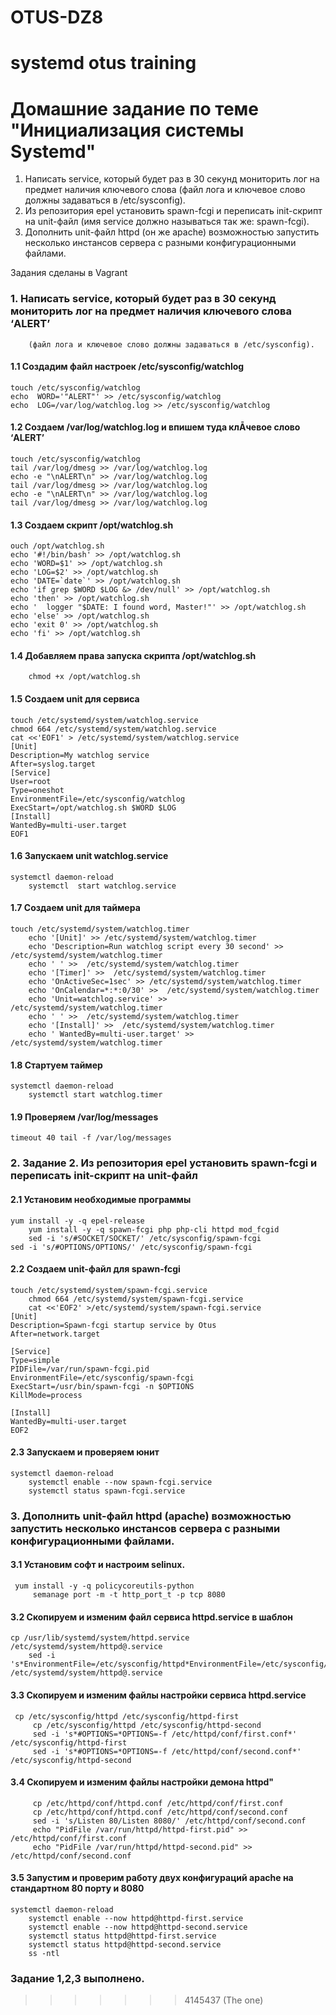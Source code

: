 # OTUS-DZ8
systemd otus training
=======
# Домашние задание по теме "Инициализация системы Systemd"

1. Написать service, который будет раз в 30 секунд мониторить лог на предмет наличия ключевого слова
   (файл лога и ключевое слово должны задаваться в /etc/sysconfig).
2. Из репозитория epel установить spawn-fcgi и переписать init-скрипт на unit-файл 
   (имя service должно называться так же: spawn-fcgi).
3. Дополнить unit-файл httpd (он же apache) возможностью запустить несколько инстансов сервера с разными конфигурационными файлами.

Задания сделаны в Vagrant


### 1.  Написать service, который будет раз в 30 секунд мониторить лог на предмет наличия ключевого слова ‘ALERT’
        (файл лога и ключевое слово должны задаваться в /etc/sysconfig).

####    1.1 Создадим файл настроек /etc/sysconfig/watchlog

	touch /etc/sysconfig/watchlog
	echo  WORD='"ALERT"' >> /etc/sysconfig/watchlog
	echo  LOG=/var/log/watchlog.log >> /etc/sysconfig/watchlog
 
####    1.2 Cоздаем /var/log/watchlog.log и впишем туда клĀчевое слово ‘ALERT’

	touch /etc/sysconfig/watchlog
	tail /var/log/dmesg >> /var/log/watchlog.log
	echo -e "\nALERT\n" >> /var/log/watchlog.log
	tail /var/log/dmesg >> /var/log/watchlog.log
	echo -e "\nALERT\n" >> /var/log/watchlog.log
	tail /var/log/dmesg >> /var/log/watchlog.log


          
####    1.3 Cоздаем скрипт /opt/watchlog.sh

	ouch /opt/watchlog.sh
	echo '#!/bin/bash' >> /opt/watchlog.sh
	echo 'WORD=$1' >> /opt/watchlog.sh
	echo 'LOG=$2' >> /opt/watchlog.sh
	echo 'DATE=`date`' >> /opt/watchlog.sh
	echo 'if grep $WORD $LOG &> /dev/null' >> /opt/watchlog.sh
	echo 'then' >> /opt/watchlog.sh
	echo '  logger "$DATE: I found word, Master!"' >> /opt/watchlog.sh
	echo 'else' >> /opt/watchlog.sh
	echo 'exit 0' >> /opt/watchlog.sh
	echo 'fi' >> /opt/watchlog.sh


####    1.4 Добавляем права запуска скрипта /opt/watchlog.sh

        chmod +x /opt/watchlog.sh
           
####    1.5 Создаем unit для сервиса 

	touch /etc/systemd/system/watchlog.service
	chmod 664 /etc/systemd/system/watchlog.service
	cat <<'EOF1' > /etc/systemd/system/watchlog.service
	[Unit]
	Description=My watchlog service
	After=syslog.target
	[Service]
	User=root
	Type=oneshot
	EnvironmentFile=/etc/sysconfig/watchlog
	ExecStart=/opt/watchlog.sh $WORD $LOG
	[Install]
	WantedBy=multi-user.target
	EOF1

####    1.6 Запускаем  unit watchlog.service
	systemctl daemon-reload
        systemctl  start watchlog.service

####    1.7 Создаем unit для таймера

	touch /etc/systemd/system/watchlog.timer
        echo '[Unit]' >> /etc/systemd/system/watchlog.timer
        echo 'Description=Run watchlog script every 30 second' >>  /etc/systemd/system/watchlog.timer
        echo ' ' >>  /etc/systemd/system/watchlog.timer
        echo '[Timer]' >>  /etc/systemd/system/watchlog.timer
        echo 'OnActiveSec=1sec' >> /etc/systemd/system/watchlog.timer
        echo 'OnCalendar=*:*:0/30' >>  /etc/systemd/system/watchlog.timer
        echo 'Unit=watchlog.service' >>  /etc/systemd/system/watchlog.timer
        echo ' ' >>  /etc/systemd/system/watchlog.timer
        echo '[Install]' >>  /etc/systemd/system/watchlog.timer 
        echo ' WantedBy=multi-user.target' >>  /etc/systemd/system/watchlog.timer

         
####    1.8 Стартуем таймер

	systemctl daemon-reload
        systemctl start watchlog.timer
        
####    1.9 Проверяем /var/log/messages        
        
	timeout 40 tail -f /var/log/messages
         
### 2.  Задание 2. Из репозитория epel установить spawn-fcgi и переписать init-скрипт на unit-файл

####    2.1 Установим необходимые программы

	yum install -y -q epel-release  
        yum install -y -q spawn-fcgi php php-cli httpd mod_fcgid
    	sed -i 's/#SOCKET/SOCKET/' /etc/sysconfig/spawn-fcgi
	sed -i 's/#OPTIONS/OPTIONS/' /etc/sysconfig/spawn-fcgi
        
####    2.2 Создаем unit-файл для spawn-fcgi
 
	touch /etc/systemd/system/spawn-fcgi.service
        chmod 664 /etc/systemd/system/spawn-fcgi.service
        cat <<'EOF2' >/etc/systemd/system/spawn-fcgi.service
	[Unit]
	Description=Spawn-fcgi startup service by Otus
	After=network.target
	
	[Service]
	Type=simple
	PIDFile=/var/run/spawn-fcgi.pid
	EnvironmentFile=/etc/sysconfig/spawn-fcgi
	ExecStart=/usr/bin/spawn-fcgi -n $OPTIONS
	KillMode=process

	[Install]
	WantedBy=multi-user.target
	EOF2
        
####    2.3 Запускаем и проверяем юнит

	systemctl daemon-reload
        systemctl enable --now spawn-fcgi.service
        systemctl status spawn-fcgi.service 
     
###    3. Дополнить unit-файл httpd (apache) возможностью запустить несколько инстансов сервера с разными конфигурационными файлами.


####    3.1 Установим  софт и настроим selinux.

	 yum install -y -q policycoreutils-python
         semanage port -m -t http_port_t -p tcp 8080
        
####    3.2 Скопируем и изменим файл сервиса httpd.service в шаблон

	cp /usr/lib/systemd/system/httpd.service /etc/systemd/system/httpd@.service
        sed -i 's*EnvironmentFile=/etc/sysconfig/httpd*EnvironmentFile=/etc/sysconfig/%i*' /etc/systemd/system/httpd@.service

####    3.3 Скопируем и изменим файлы настройки сервиса httpd.service

	 cp /etc/sysconfig/httpd /etc/sysconfig/httpd-first 
         cp /etc/sysconfig/httpd /etc/sysconfig/httpd-second
         sed -i 's*#OPTIONS=*OPTIONS=-f /etc/httpd/conf/first.conf*' /etc/sysconfig/httpd-first
         sed -i 's*#OPTIONS=*OPTIONS=-f /etc/httpd/conf/second.conf*' /etc/sysconfig/httpd-second
         
####     3.4 Скопируем и изменим файлы настройки демона httpd"
         cp /etc/httpd/conf/httpd.conf /etc/httpd/conf/first.conf
         cp /etc/httpd/conf/httpd.conf /etc/httpd/conf/second.conf
         sed -i 's/Listen 80/Listen 8080/' /etc/httpd/conf/second.conf
         echo "PidFile /var/run/httpd/httpd-first.pid" >> /etc/httpd/conf/first.conf
         echo "PidFile /var/run/httpd/httpd-second.pid" >> /etc/httpd/conf/second.conf
        
####    3.5 Запуcтим и проверим работу двух конфигураций apache на стандартном 80 порту и 8080 
	
	systemctl daemon-reload
        systemctl enable --now httpd@httpd-first.service
        systemctl enable --now httpd@httpd-second.service
        systemctl status httpd@httpd-first.service
        systemctl status httpd@httpd-second.service          
        ss -ntl

### Задание 1,2,3 выполнено. 
>>>>>>> 4145437 (The one)
